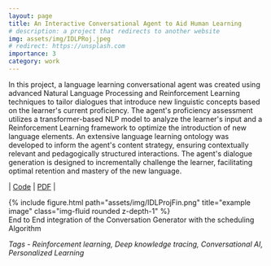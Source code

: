```yaml
---
layout: page
title: An Interactive Conversational Agent to Aid Human Learning
# description: a project that redirects to another website
img: assets/img/IDLPRoj.jpeg
# redirect: https://unsplash.com
importance: 3
category: work
---
```


In this project, a language learning conversational agent was created using advanced Natural Language Processing and Reinforcement Learning techniques to tailor dialogues that introduce new linguistic concepts based on the learner's current proficiency. The agent's proficiency assessment utilizes a transformer-based NLP model to analyze the learner's input and a Reinforcement Learning framework to optimize the introduction of new language elements. An extensive language learning ontology was developed to inform the agent's content strategy, ensuring contextually relevant and pedagogically structured interactions. The agent's dialogue generation is designed to incrementally challenge the learner, facilitating optimal retention and mastery of the new language.

| <a href = "https://github.com/deigant1998/IntroToDeepLearning11785Project">Code</a> | <a href = "https://drive.google.com/file/d/1yF-NP5HgoZ4kNJvTx1Hn4IhVzwpKOBWR/view">PDF</a> |

<div class="row">
    <div class="col-sm mt-3 mt-md-0">
        {% include figure.html path="assets/img/IDLProjFin.png" title="example image" class="img-fluid rounded z-depth-1" %}
    </div>
</div>
<div class="caption">
    End to End integration of the Conversation Generator with the scheduling Algorithm
</div>

<i>Tags - Reinforcement learning, Deep knowledge tracing, Conversational AI, Personalized Learning</i>